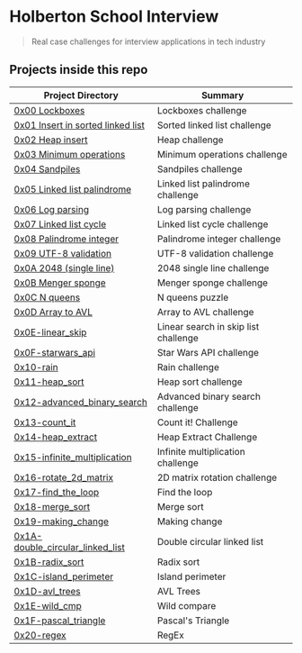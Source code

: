 # Holberton School Interview

> Real case challenges for interview applications in tech industry

## Projects inside this repo

| Project Directory| Summary |
| ------------------------------------|----|
| [0x00 Lockboxes](https://github.com/jhonaRiver/holbertonschool-interview/tree/master/0x00-lockboxes)| Lockboxes challenge |
| [0x01 Insert in sorted linked list](https://github.com/jhonaRiver/holbertonschool-interview/tree/master/0x01-insert_in_sorted_linked_list)| Sorted linked list challenge |
| [0x02 Heap insert](https://github.com/jhonaRiver/holbertonschool-interview/tree/master/0x02-heap_insert)| Heap challenge |
| [0x03 Minimum operations](https://github.com/jhonaRiver/holbertonschool-interview/tree/master/0x03-minimum_operations)| Minimum operations challenge |
| [0x04 Sandpiles](https://github.com/jhonaRiver/holbertonschool-interview/tree/master/0x04-sandpiles)| Sandpiles challenge |
| [0x05 Linked list palindrome](https://github.com/jhonaRiver/holbertonschool-interview/tree/master/0x05-linked_list_palindrome)| Linked list palindrome challenge |
| [0x06 Log parsing](https://github.com/jhonaRiver/holbertonschool-interview/tree/master/0x06-log_parsing)| Log parsing challenge |
| [0x07 Linked list cycle](https://github.com/jhonaRiver/holbertonschool-interview/tree/master/0x07-linked_list_cycle)| Linked list cycle challenge |
| [0x08 Palindrome integer](https://github.com/jhonaRiver/holbertonschool-interview/tree/master/0x08-palindrome_integer)| Palindrome integer challenge |
| [0x09 UTF-8 validation](https://github.com/jhonaRiver/holbertonschool-interview/tree/master/0x09-utf8_validation)| UTF-8 validation challenge |
| [0x0A 2048 (single line)](https://github.com/jhonaRiver/holbertonschool-interview/tree/master/0x0A-slide_line)| 2048 single line challenge |
| [0x0B Menger sponge](https://github.com/jhonaRiver/holbertonschool-interview/tree/master/0x0B-menger)| Menger sponge challenge |
| [0x0C N queens](https://github.com/jhonaRiver/holbertonschool-interview/tree/master/0x0C-nqueens)| N queens puzzle |
| [0x0D Array to AVL](https://github.com/jhonaRiver/holbertonschool-interview/tree/master/0x0D-sorted_array_to_avl)| Array to AVL challenge |
| [0x0E-linear_skip](https://github.com/jhonaRiver/holbertonschool-interview/tree/master/0x0E-linear_skip)| Linear search in skip list challenge|
| [0x0F-starwars_api](https://github.com/jhonaRiver/holbertonschool-interview/tree/master/0x0F-starwars_api)| Star Wars API challenge|
| [0x10-rain](https://github.com/jhonaRiver/holbertonschool-interview/tree/master/0x10-rain)| Rain challenge|
| [0x11-heap_sort](https://github.com/jhonaRiver/holbertonschool-interview/tree/master/0x11-heap_sort)| Heap sort challenge|
| [0x12-advanced_binary_search](https://github.com/jhonaRiver/holbertonschool-interview/tree/master/0x12-advanced_binary_search)| Advanced binary search challenge|
| [0x13-count_it](https://github.com/jhonaRiver/holbertonschool-interview/tree/master/0x13-count_it)| Count it! Challenge|
| [0x14-heap_extract](https://github.com/jhonaRiver/holbertonschool-interview/tree/master/0x14-heap_extract)| Heap Extract Challenge|
| [0x15-infinite_multiplication](https://github.com/jhonaRiver/holbertonschool-interview/tree/master/0x15-infinite_multiplication)| Infinite multiplication challenge|
| [0x16-rotate_2d_matrix](https://github.com/jhonaRiver/holbertonschool-interview/tree/master/0x16-rotate_2d_matrix)| 2D matrix rotation challenge|
| [0x17-find_the_loop](https://github.com/jhonaRiver/holbertonschool-interview/tree/master/0x17-find_the_loop)| Find the loop|
| [0x18-merge_sort](https://github.com/jhonaRiver/holbertonschool-interview/tree/master/0x18-merge_sort)| Merge sort|
| [0x19-making_change](https://github.com/jhonaRiver/holbertonschool-interview/tree/master/0x19-making_change)| Making change|
| [0x1A-double_circular_linked_list](https://github.com/jhonaRiver/holbertonschool-interview/tree/master/0x1A-double_circular_linked_list)| Double circular linked list|
| [0x1B-radix_sort](https://github.com/jhonaRiver/holbertonschool-interview/tree/master/0x1B-radix_sort)| Radix sort|
| [0x1C-island_perimeter](https://github.com/jhonaRiver/holbertonschool-interview/tree/master/0x1C-island_perimeter)| Island perimeter|
| [0x1D-avl_trees](https://github.com/jhonaRiver/holbertonschool-interview/tree/master/0x1D-avl_trees)| AVL Trees|
| [0x1E-wild_cmp](https://github.com/jhonaRiver/holbertonschool-interview/tree/master/0x1E-wild_cmp)| Wild compare|
| [0x1F-pascal_triangle](https://github.com/jhonaRiver/holbertonschool-interview/tree/master/0x1F-pascal_triangle)| Pascal's Triangle|
| [0x20-regex](https://github.com/jhonaRiver/holbertonschool-interview/tree/master/0x20-regex)| RegEx|
